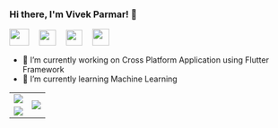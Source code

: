 ### Hi there, I'm Vivek Parmar! 👋

<a href="https://www.linkedin.com/in/vivekparmar18/"><img src="https://indyme.com/wp-content/uploads/2017/07/LinkedIn-Icon.png" height=30 width=35></a>&emsp;                       <a href="https://twitter.com/VvekParmar"><img src="http://clipart-library.com/images/6iy5qGajT.png" height=28 width=30></a>&emsp;
<a href="https://github.com/vvekparmar"><img src="https://image.flaticon.com/icons/png/512/25/25231.png" height=28 width=29></a>&emsp;
<a href="https://www.instagram.com/vvek.parmar/"><img src="https://www.pngitem.com/pimgs/m/1-14415_instagram-logo-black-borders-png-transparent-background-instagram.png" height=30 width=30></a>

- 🔭 I’m currently working on Cross Platform Application using Flutter Framework
- 🌱 I’m currently learning Machine Learning

<table border=0px>
    <tr>
      <td><a href="https://github.com/vvekparmar">
        <img src="https://github-readme-stats.vercel.app/api?username=vvekparmar&show_icons=true&title_color=336EFF&icon_color=336EFF&text_color=000000&bg_color=FFFFFF">
        </a>
      </td>
      <td rowspan="2"><a href="https://github.com/vvekparmar">
        <img src="https://github-readme-stats.vercel.app/api/top-langs/?username=vvekparmar">
        </a>
      </td>
    </tr>
  
   <tr>
      <td><a href="https://github.com/vvekparmar">
      <img src="https://github-readme-stats.vercel.app/api/pin/?username=vvekparmar&repo=vvekparmar">
      </a></td>
    </tr>
</table>

